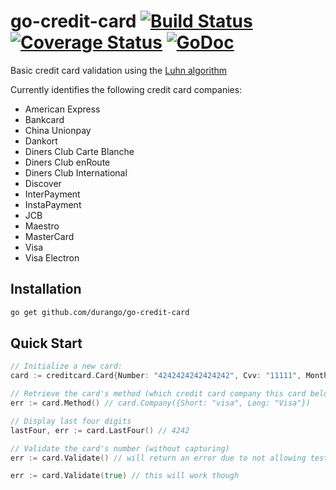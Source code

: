 # go-credit-card [![Build Status](https://travis-ci.org/durango/go-credit-card.svg?branch=master)](https://travis-ci.org/durango/go-credit-card) [![Coverage Status](https://coveralls.io/repos/durango/go-credit-card/badge.svg?branch=master&service=github)](https://coveralls.io/github/durango/go-credit-card?branch=master) [![GoDoc](https://godoc.org/github.com/durango/go-credit-card?status.svg)](https://godoc.org/github.com/durango/go-credit-card)

Basic credit card validation using the [Luhn algorithm](http://en.wikipedia.org/wiki/Luhn_algorithm)

Currently identifies the following credit card companies:
* American Express
* Bankcard
* China Unionpay
* Dankort
* Diners Club Carte Blanche
* Diners Club enRoute
* Diners Club International
* Discover
* InterPayment
* InstaPayment
* JCB
* Maestro
* MasterCard
* Visa
* Visa Electron

## Installation

```bash
go get github.com/durango/go-credit-card
```

## Quick Start

```go
// Initialize a new card:
card := creditcard.Card{Number: "4242424242424242", Cvv: "11111", Month: "02", Year: "2016"}

// Retrieve the card's method (which credit card company this card belongs to)
err := card.Method() // card.Company({Short: "visa", Long: "Visa"})

// Display last four digits
lastFour, err := card.LastFour() // 4242

// Validate the card's number (without capturing)
err := card.Validate() // will return an error due to not allowing test cards

err := card.Validate(true) // this will work though
```

